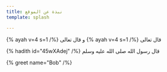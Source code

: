 ```yaml
---
title: نبذة عن الموقع
template: splash

---
```



 {% ayah v=4 s=1 /%} و قال تعالى {% ayah v=4 s=1 /%} قال تعالى   
   
   

{% hadith  id="45wXAdej" /%} قال رسول الله صلى الله عليه وسلم 



{% greet name="Bob" /%}
<!--stackedit_data:
eyJoaXN0b3J5IjpbLTg5MDA2MjQ4NywzMDM3NDE0MTRdfQ==
-->